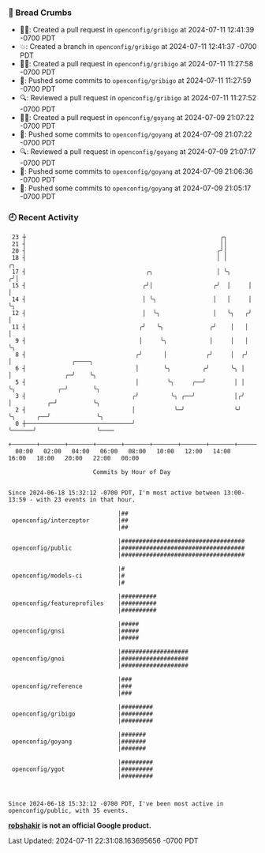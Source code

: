 ### 🍞 Bread Crumbs

 * ✍🏼: Created a pull request in `openconfig/gribigo` at 2024-07-11 12:41:39 -0700 PDT
 * 💥: Created a branch in `openconfig/gribigo` at 2024-07-11 12:41:37 -0700 PDT
 * ✍🏼: Created a pull request in `openconfig/gribigo` at 2024-07-11 11:27:58 -0700 PDT
 * 🚢: Pushed some commits to `openconfig/gribigo` at 2024-07-11 11:27:59 -0700 PDT
 * 🔍: Reviewed a pull request in  `openconfig/gribigo` at 2024-07-11 11:27:52 -0700 PDT
 * ✍🏼: Created a pull request in `openconfig/goyang` at 2024-07-09 21:07:22 -0700 PDT
 * 🚢: Pushed some commits to `openconfig/goyang` at 2024-07-09 21:07:22 -0700 PDT
 * 🔍: Reviewed a pull request in  `openconfig/goyang` at 2024-07-09 21:07:17 -0700 PDT
 * 🚢: Pushed some commits to `openconfig/goyang` at 2024-07-09 21:06:36 -0700 PDT
 * 🚢: Pushed some commits to `openconfig/goyang` at 2024-07-09 21:05:17 -0700 PDT

### 🕘 Recent Activity
```
 23 ┼                                                       ╭╮
 21 ┤                                                       ││
 20 ┤                                                      ╭╯│
 18 ┤                                                      │ │       ╭╮
 17 ┤                                  ╭╮                  │ ╰╮     ╭╯│
 15 ┤                                 ╭╯│                 ╭╯  │     │ │
 14 ┤                                 │ ╰╮                │   │     │ ╰╮
 12 ┤                                 │  ╰╮               │   ╰╮   ╭╯  │
 11 ┤                                ╭╯   ╰╮             ╭╯    │   │   │
  9 ┤                                │     ╰╮            │     │   │   ╰╮
  8 ┤                               ╭╯      │           ╭╯     │  ╭╯    │                 ╭────╮
  6 ┤                               │       ╰╮         ╭╯      ╰╮ │     │               ╭─╯    ╰╮
  5 ┤                               │        ╰╮     ╭──╯        │ │     ╰╮            ╭─╯       ╰╮
  3 ┤                              ╭╯         ╰╮ ╭──╯           │╭╯      │          ╭─╯          ╰╮
  2 ┤                              │           ╰─╯              ╰╯       ╰╮      ╭──╯             ╰╮
  0 ┼──────────────────────────────╯                                      ╰──────╯                 ╰────
    +───────+───────+───────+───────+───────+───────+───────+───────+───────+───────+───────+───────+────
  00:00   02:00   04:00   06:00   08:00   10:00   12:00   14:00   16:00   18:00   20:00   22:00   00:00   

						Commits by Hour of Day


Since 2024-06-18 15:32:12 -0700 PDT, I'm most active between 13:00-13:59 - with 23 events in that hour.

```



```
                               |##
 openconfig/interzeptor        |##
                               |##

                               |###################################
 openconfig/public             |###################################
                               |###################################

                               |#
 openconfig/models-ci          |#
                               |#

                               |##########
 openconfig/featureprofiles    |##########
                               |##########

                               |#####
 openconfig/gnsi               |#####
                               |#####

                               |###################
 openconfig/gnoi               |###################
                               |###################

                               |###
 openconfig/reference          |###
                               |###

                               |#########
 openconfig/gribigo            |#########
                               |#########

                               |#######
 openconfig/goyang             |#######
                               |#######

                               |#########
 openconfig/ygot               |#########
                               |#########



Since 2024-06-18 15:32:12 -0700 PDT, I've been most active in openconfig/public, with 35 events.

```
**[robshakir](mailto:robjs@google.com) is not an official Google product.**  


Last Updated: 2024-07-11 22:31:08.163695656 -0700 PDT
